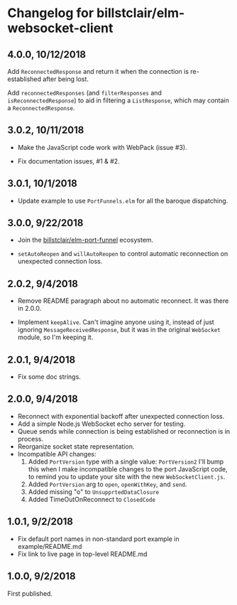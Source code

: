 # Changelog for billstclair/elm-websocket-client

## 4.0.0, 10/12/2018

Add `ReconnectedResponse` and return it when the connection is re-established after being lost.

Add `reconnectedResponses` (and `filterResponses` and `isReconnectedResponse`) to aid in filtering a `ListResponse`, which may contain a `ReconnectedResponse`.

## 3.0.2, 10/11/2018

* Make the JavaScript code work with WebPack (issue #3).

* Fix documentation issues, #1 & #2.

## 3.0.1, 10/1/2018

* Update example to use `PortFunnels.elm` for all the baroque dispatching.

## 3.0.0, 9/22/2018

* Join the [billstclair/elm-port-funnel](https://package.elm-lang.org/packages/billstclair/elm-port-funnel/latest) ecosystem.

* `setAutoReopen` and `willAutoReopen` to control automatic reconnection on unexpected connection loss.

## 2.0.2, 9/4/2018

* Remove README paragraph about no automatic reconnect. It was there in 2.0.0.

* Implement `keepAlive`. Can't imagine anyone using it, instead of just ignoring `MessageReceivedResponse`, but it was in the original `WebSocket` module, so I'm keeping it.

## 2.0.1, 9/4/2018

* Fix some doc strings.

## 2.0.0, 9/4/2018

* Reconnect with exponential backoff after unexpected connection loss.
* Add a simple Node.js WebSocket echo server for testing.
* Queue sends while connection is being established or reconnection is in process.
* Reorganize socket state representation.
* Incompatible API changes:
  1. Added `PortVersion` type with a single value: `PortVersion2`
     I'll bump this when I make incompatible changes to the port JavaScript code, to remind you to update your site with the new `WebSocketClient.js`.
  2. Added `PortVersion` arg to `open`, `openWithKey`, and `send`.
  3. Added missing "o" to `UnsupprtedDataClosure`
  4. Added TimeOutOnReconnect to `ClosedCode`

## 1.0.1, 9/2/2018

* Fix default port names in non-standard port example in example/README.md
* Fix link to live page in top-level README.md

## 1.0.0, 9/2/2018

First published.
